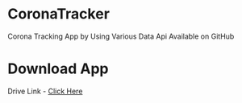 # CoronaTracker
Corona Tracking App by Using Various Data Api Available on GitHub

# Download App
Drive Link - <a title="Click Here" href="https://bit.ly/CoronaTrackerApp">Click Here</a>
